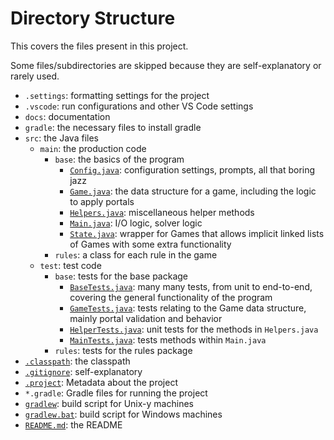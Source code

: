 # Directory Structure

This covers the files present in this project.

Some files/subdirectories are skipped because they are self-explanatory or rarely used.

* `.settings`: formatting settings for the project
* `.vscode`: run configurations and other VS Code settings
* `docs`: documentation
* `gradle`: the necessary files to install gradle
* `src`: the Java files
    * `main`: the production code
        * `base`: the basics of the program
            * [`Config.java`](../src/main/base/Config.java): configuration settings, prompts, all that boring jazz
            * [`Game.java`](../src/main/base/Game.java): the data structure for a game, including the logic to apply portals
            * [`Helpers.java`](../src/main/base/Helpers.java): miscellaneous helper methods
            * [`Main.java`](../src/main/base/Main.java): I/O logic, solver logic
            * [`State.java`](../src/main/base/State.java): wrapper for Games that allows implicit linked lists of Games with some extra functionality
        * `rules`: a class for each rule in the game
    * `test`: test code
        * `base`: tests for the base package
            * [`BaseTests.java`](../src/test/base/BaseTests.java): many many tests, from unit to end-to-end, covering the general functionality of the program
            * [`GameTests.java`](../src/test/base/GameTests.java): tests relating to the Game data structure, mainly portal validation and behavior
            * [`HelperTests.java`](../src/test/base/HelperTests.java): unit tests for the methods in `Helpers.java`
            * [`MainTests.java`](../src/test/base/MainTests.java): tests methods within `Main.java`
        * `rules`: tests for the rules package
* [`.classpath`](../.classpath): the classpath
* [`.gitignore`](../.gitignore): self-explanatory
* [`.project`](../.project): Metadata about the project
* `*.gradle`: Gradle files for running the project
* [`gradlew`](../gradlew): build script for Unix-y machines
* [`gradlew.bat`](../gradlew.bat): build script for Windows machines
* [`README.md`](../README.md): the README
